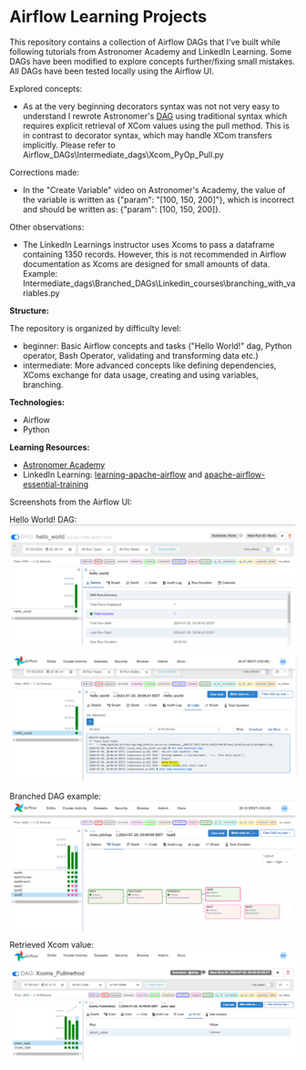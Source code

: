 # Airflow Learning Projects

This repository contains a collection of Airflow DAGs that I've built while following tutorials from Astronomer Academy and LinkedIn Learning. Some DAGs have been modified to explore concepts further/fixing small mistakes. All DAGs have been tested locally using the Airflow UI.

Explored concepts:
* As at the very beginning decorators syntax was not not very easy to understand I rewrote Astronomer's [DAG](https://academy.astronomer.io/path/airflow-101/astro-runtime-xcoms-101/1189671) using traditional syntax which requires explicit retrieval of XCom values using the pull method. This is in contrast to decorator syntax, which may handle XCom transfers implicitly. 
Please refer to Airflow_DAGs\Intermediate_dags\Xcom_PyOp_Pull.py

Corrections made:
* In the "Create Variable" video on Astronomer's Academy, the value of the variable is written as {"param": "[100, 150, 200]"}, which is incorrect and should be written as: {"param": [100, 150, 200]}.

Other observations:
* The LinkedIn Learnings instructor uses Xcoms to pass a dataframe containing 1350 records. However, this is not recommended in Airflow documentation as Xcoms are designed for small amounts of data. 
Example: Intermediate_dags\Branched_DAGs\Linkedin_courses\branching_with_variables.py

**Structure:**

The repository is organized by difficulty level:
* beginner: Basic Airflow concepts and tasks ("Hello World!" dag, Python operator, Bash Operator, validating and transforming data etc.)
* intermediate: More advanced concepts like defining dependencies, XComs exchange for data usage, creating and using variables, branching.

**Technologies:**

* Airflow
* Python

**Learning Resources:**

* [Astronomer Academy](https://academy.astronomer.io/path/airflow-101) 
* LinkedIn Learning:
    [learning-apache-airflow](https://www.linkedin.com/learning/learning-apache-airflow) and [apache-airflow-essential-training](https://www.linkedin.com/learning/apache-airflow-essential-training)

Screenshots from the Airflow UI:

Hello World! DAG:
![alt text](hello_world_dag.PNG)

![alt text](hello_world_dag_logs.PNG)

Branched DAG example:
![alt text](catch_up.PNG)

Retrieved Xcom value:
![alt text](xcoms_pull.PNG)